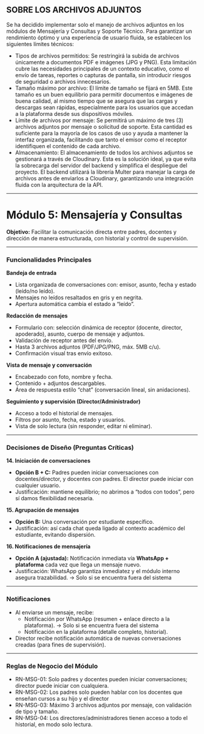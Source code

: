 ## SOBRE LOS ARCHIVOS ADJUNTOS

Se ha decidido implementar solo el manejo de archivos adjuntos en los módulos de Mensajería y Consultas y Soporte Técnico. Para garantizar un rendimiento óptimo y una experiencia de usuario fluida, se establecen los siguientes límites técnicos:

- Tipos de archivos permitidos: Se restringirá la subida de archivos únicamente a documentos PDF e imágenes (JPG y PNG). Esta limitación cubre las necesidades principales de un contexto educativo, como el envío de tareas, reportes o capturas de pantalla, sin introducir riesgos de seguridad o archivos innecesarios.
- Tamaño máximo por archivo: El límite de tamaño se fijará en 5MB. Este tamaño es un buen equilibrio para permitir documentos e imágenes de buena calidad, al mismo tiempo que se asegura que las cargas y descargas sean rápidas, especialmente para los usuarios que accedan a la plataforma desde sus dispositivos móviles.
- Límite de archivos por mensaje: Se permitirá un máximo de tres (3) archivos adjuntos por mensaje o solicitud de soporte. Esta cantidad es suficiente para la mayoría de los casos de uso y ayuda a mantener la interfaz organizada, facilitando que tanto el emisor como el receptor identifiquen el contenido de cada archivo.
- Almacenamiento: El almacenamiento de todos los archivos adjuntos se gestionará a través de Cloudinary. Esta es la solución ideal, ya que evita la sobrecarga del servidor del backend y simplifica el despliegue del proyecto. El backend utilizará la librería Multer para manejar la carga de archivos antes de enviarlos a Cloudinary, garantizando una integración fluida con la arquitectura de la API.

---

# **Módulo 5: Mensajería y Consultas**

**Objetivo:** Facilitar la comunicación directa entre padres, docentes y dirección de manera estructurada, con historial y control de supervisión.

---

### **Funcionalidades Principales**

**Bandeja de entrada**

- Lista organizada de conversaciones con: emisor, asunto, fecha y estado (leído/no leído).
- Mensajes no leídos resaltados en gris y en negrita.
- Apertura automática cambia el estado a “leído”.

**Redacción de mensajes**

- Formulario con: selección dinámica de receptor (docente, director, apoderado), asunto, cuerpo de mensaje y adjuntos.
- Validación de receptor antes del envío.
- Hasta 3 archivos adjuntos (PDF/JPG/PNG, máx. 5MB c/u).
- Confirmación visual tras envío exitoso.

**Vista de mensaje y conversación**

- Encabezado con foto, nombre y fecha.
- Contenido + adjuntos descargables.
- Área de respuesta estilo “chat” (conversación lineal, sin anidaciones).

**Seguimiento y supervisión (Director/Administrador)**

- Acceso a todo el historial de mensajes.
- Filtros por asunto, fecha, estado y usuarios.
- Vista de solo lectura (sin responder, editar ni eliminar).

---

### **Decisiones de Diseño (Preguntas Críticas)**

**14. Iniciación de conversaciones**

- **Opción B + C:** Padres pueden iniciar conversaciones con docentes/director, y docentes con padres. El director puede iniciar con cualquier usuario.
- Justificación: mantiene equilibrio; no abrimos a “todos con todos”, pero sí damos flexibilidad necesaria.

**15. Agrupación de mensajes**

- **Opción B:** Una conversación por estudiante específico.
- Justificación: así cada chat queda ligado al contexto académico del estudiante, evitando dispersión.

**16. Notificaciones de mensajería**

- **Opción A (ajustada):** Notificación inmediata vía **WhatsApp + plataforma** cada vez que llega un mensaje nuevo.
- Justificación: WhatsApp garantiza inmediatez y el módulo interno asegura trazabilidad. → Solo si se encuentra fuera del sistema

---

### **Notificaciones**

- Al enviarse un mensaje,  recibe:
    - Notificación por WhatsApp (resumen + enlace directo a la plataforma). → Solo si se encuentra fuera del sistema
    - Notificación en la plataforma (detalle completo, historial).
- Director recibe notificación automática de nuevas conversaciones creadas (para fines de supervisión).

---

### **Reglas de Negocio del Módulo**

- RN-MSG-01: Solo padres y docentes pueden iniciar conversaciones; director puede iniciar con cualquiera.
- RN-MSG-02: Los padres solo pueden hablar con los docentes que enseñan cursos a su hijo y el director
- RN-MSG-03: Máximo 3 archivos adjuntos por mensaje, con validación de tipo y tamaño.
- RN-MSG-04: Los directores/administradores tienen acceso a todo el historial, en modo solo lectura.